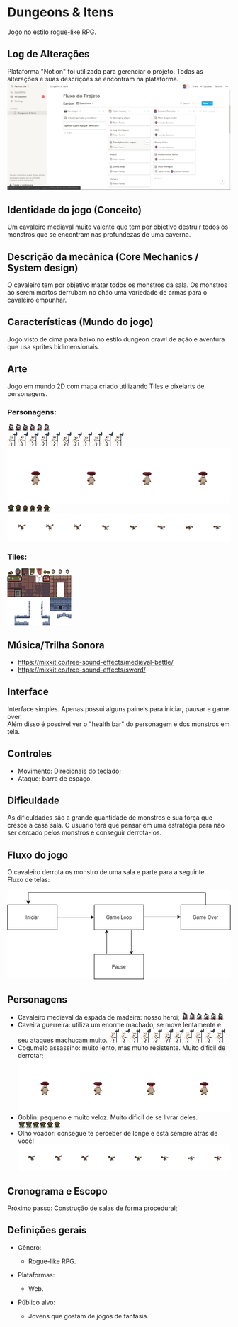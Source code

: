 # Dungeons & Itens

Jogo no estilo rogue-like RPG.


## Log de Alterações
Plataforma "Notion" foi utilizada para gerenciar o projeto. Todas as alterações e suas descrições se encontram na plataforma.
<img src="Images/notion.png">

## Identidade do jogo (Conceito)

Um cavaleiro mediaval muito valente que tem por objetivo destruir todos os monstros que se encontram nas profundezas de uma caverna.


## Descrição da mecânica (Core Mechanics / System design)

O cavaleiro tem por objetivo matar todos os monstros da sala. Os monstros ao serem mortos derrubam no chão uma variedade de armas para o cavaleiro empunhar.


## Características (Mundo do jogo)

 Jogo visto de cima para baixo no estilo dungeon crawl de ação e aventura que usa sprites bidimensionais.

## Arte

Jogo em mundo 2D com mapa criado utilizando Tiles e pixelarts de personagens.<br>
### Personagens:
<img src="Assets\Sprites\player\knight_idle_spritesheet.png"><br>
<img src="Assets\Sprites\Skeleton\Skeleton Idle.png"><br>
<img src="Assets\Sprites\Mushroom\Idle.png"><br>
<img src="Assets\Sprites\Goblin\goblin_idle_spritesheet.png"><br>
<img src="Assets\Sprites\Fly_eye\flight.png"><br>

### Tiles:
<img src="Assets\Tiles\full_tilemap.png"><br>




## Música/Trilha Sonora

- https://mixkit.co/free-sound-effects/medieval-battle/
- https://mixkit.co/free-sound-effects/sword/

## Interface

Interface simples. Apenas possui alguns paineis para iniciar, pausar e game over.<br>
Além disso é possível ver o "health bar" do personagem e dos monstros em tela.


## Controles

- Movimento: Direcionais do teclado;
- Ataque: barra de espaço.


## Dificuldade

As dificuldades são a grande quantidade de monstros e sua força que cresce a casa sala. O usuário terá que pensar em uma estratégia para não ser cercado pelos monstros e conseguir derrota-los.


## Fluxo do jogo

O cavaleiro derrota os monstro de uma sala e parte para a seguinte.<br>
Fluxo de telas:

<img src="Images/flow_miniboss.png">


## Personagens

- Cavaleiro medieval da espada de madeira: nosso heroi;
<img src="Assets\Sprites\player\knight_idle_spritesheet.png"><br>
- Caveira guerreira: utiliza um enorme machado, se move lentamente e seu ataques machucam muito.
<img src="Assets\Sprites\Skeleton\Skeleton Idle.png"><br>
- Cogumelo assassino: muito lento, mas muito resistente. Muito dificil de derrotar;
<img src="Assets\Sprites\Mushroom\Idle.png"><br>
- Goblin: pequeno e muito veloz. Muito dificil de se livrar deles.
<img src="Assets\Sprites\Goblin\goblin_idle_spritesheet.png"><br>
- Olho voador: consegue te perceber de longe e está sempre atrás de você!
<img src="Assets\Sprites\Fly_eye\flight.png"><br>

## Cronograma e Escopo

Próximo passo: Construção de salas de forma procedural;


## Definições gerais

- Gênero:
    - Rogue-like RPG.

- Plataformas:
    - Web.

- Público alvo:
    - Jovens que gostam de jogos de fantasia.